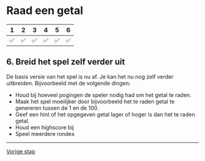 # Raad een getal

| 1 | 2 | 3 | 4 | 5 | 6 |
| --- | --- | --- | --- | --- | --- |
 ✅| ✅ | ✅ | ✅ | ✅ | ✅ |


## 6. Breid het spel zelf verder uit

De basis versie van het spel is nu af. Je kan het nu nog zelf verder uitbreiden. Bijvoorbeeld met de volgende dingen:

- Houd bij hoeveel pogingen de speler nodig had om het getal te raden.
- Maak het spel moeilijker door bijvoorbeeld het te raden getal te genereren tussen de 1 en de 100.
- Geef een hint of het opgegeven getal lager of hoger is dan het te raden getal.
- Houd een highscore bij
- Speel meerdere rondes

---

[Vorige stap](stap_5.md)
